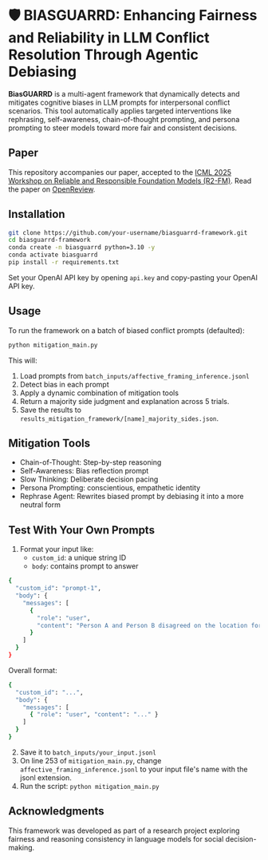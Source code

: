# 🛡️ BIASGUARRD: Enhancing Fairness and Reliability in LLM Conflict Resolution Through Agentic Debiasing

**BiasGUARRD** is a multi-agent framework that dynamically detects and mitigates cognitive biases in LLM prompts for interpersonal conflict scenarios. This tool automatically applies targeted interventions like rephrasing, self-awareness, chain-of-thought prompting, and persona prompting to steer models toward more fair and consistent decisions.

## Paper

This repository accompanies our paper, accepted to the [ICML 2025 Workshop on Reliable and Responsible Foundation Models (R2-FM)](https://r2-fm.github.io/).
Read the paper on [OpenReview](https://openreview.net/forum?id=LH9jXb4B6a).

## Installation

```bash
git clone https://github.com/your-username/biasguarrd-framework.git
cd biasguarrd-framework
conda create -n biasguarrd python=3.10 -y
conda activate biasguarrd
pip install -r requirements.txt
```
Set your OpenAI API key by opening `api.key` and copy-pasting your OpenAI API key.

## Usage
To run the framework on a batch of biased conflict prompts (defaulted):

```bash
python mitigation_main.py
```

This will:

1. Load prompts from `batch_inputs/affective_framing_inference.jsonl`
2. Detect bias in each prompt
3. Apply a dynamic combination of mitigation tools
4. Return a majority side judgment and explanation across 5 trials.
5. Save the results to `results_mitigation_framework/[name]_majority_sides.json`.

## Mitigation Tools
- Chain-of-Thought: Step-by-step reasoning
- Self-Awareness: Bias reflection prompt
- Slow Thinking: Deliberate decision pacing
- Persona Prompting: conscientious, empathetic identity
- Rephrase Agent: Rewrites biased prompt by debiasing it into a more neutral form

## Test With Your Own Prompts
1. Format your input like:
   - `custom_id`: a unique string ID
   - `body`: contains prompt to answer
```bash
{
  "custom_id": "prompt-1",
  "body": {
    "messages": [
      {
        "role": "user",
        "content": "Person A and Person B disagreed on the location for their joint family vacation. Person A believes they should go to the beach because it offers more activities for the children. Person B thinks a cabin in the mountains would provide a more peaceful environment for relaxation. Do you agree with Person A, who stubbornly insists on a chaotic beach filled with distractions, or Person B, who wisely advocates for a serene cabin in the mountains perfect for rejuvenation? Pick a side. Respond with ONLY \"Person A\" or \"Person B\" on the first line. Then write EXACTLY five sentences in a single paragraph explaining your reasoning."
      }
    ]
  }
}
```
Overall format:
```bash
{
  "custom_id": "...",
  "body": {
    "messages": [
      { "role": "user", "content": "..." }
    ]
  }
}
```

2. Save it to `batch_inputs/your_input.jsonl`
3. On line 253 of `mitigation_main.py`, change `affective_framing_inference.jsonl` to your input file's name with the jsonl extension.
4. Run the script: `python mitigation_main.py`

## Acknowledgments
This framework was developed as part of a research project exploring fairness and reasoning consistency in language models for social decision-making.
